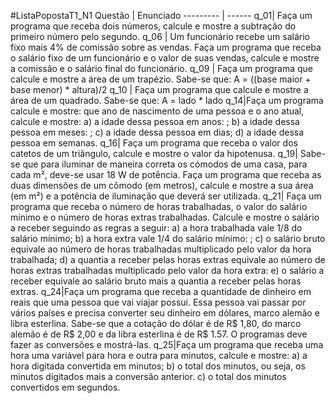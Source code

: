 #ListaPopostaT1_N1
Questão | Enunciado
--------- | ------
q_01|  Faça um programa que receba dois números, calcule e mostre a subtração do primeiro número pelo segundo.
q_06 | Um funcionário recebe um salário fixo mais 4% de comissão sobre as vendas. Faça um programa que receba o salário fixo de um funcionário e o valor de suas vendas, calcule e mostre a comissão e o salário final do funcionário.
q_09 | Faça um programa que calcule e mostre a área de um trapézio. Sabe-se que: A = ((base maior + base menor) * altura)/2
q_10 | Faça um programa que calcule e mostre a área de um quadrado. Sabe-se que: A = lado * lado
q_14|Faça um programa calcule e mostre: que ano de nascimento de uma pessoa e o ano atual, calcule e mostre: a) a idade dessa pessoa em anos: ; b) a idade dessa pessoa em meses: ; c) a idade dessa pessoa em dias; d) a idade dessa pessoa em semanas.
q_16| Faça um programa que receba o valor dos catetos de um triângulo, calcule e mostre o valor da hipotenusa.
q_19| Sabe-se que para iluminar de maneira correta os cómodos de uma casa, para cada m², deve-se usar 18 W de potência. Faça um programa que receba as duas dimensões de um cômodo (em metros), calcule e mostre a sua área (em m²) e a potência de iluminação que deverá ser utilizada.
q_21| Faça um programa que receba o número de horas trabalhadas, o valor do salário mínimo e o número de horas extras trabalhadas. Calcule e mostre o salário a receber seguindo as regras a seguir: a) a hora trabalhada vale 1/8 do salário mínimo; b) a hora extra vale 1/4 do salário mínimo: ; c) o salário bruto equivale ao número de horas trabalhadas multiplicado pelo valor da hora trabalhada; d) a quantia a receber pelas horas extras equivale ao número de horas extras trabalhadas multiplicado pelo valor da hora extra: e) o salário a receber equivale ao salário bruto mais a quantia a receber pelas horas extras. 
q_24|Faça um programa que receba a quantidade de dinheiro em reais que uma pessoa que vai viajar possui. Essa pessoa vai passar por vários países e precisa converter seu dinheiro em dólares, marco alemão e libra esterlina. Sabe-se que a cotação do dólar é de R$ 1,80, do marco alemão é de R$ 2,00 e da libra esterlina é de R$ 1.57. O programas deve fazer as conversões e mostrá-las.
q_25|Faça um programa que receba uma hora uma variável para hora e outra para minutos, calcule e mostre: a) a hora digitada convertida em minutos; b) o total dos minutos, ou seja, os minutos digitados mais a conversão anterior. c) o total dos minutos convertidos em segundos.

